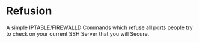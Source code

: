 # Refusion
A simple IPTABLE/FIREWALLD Commands which refuse all ports people try to check on your current SSH Server that you will Secure.
